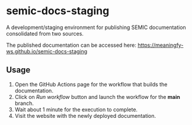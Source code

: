 # semic-docs-staging
A development/staging environment for publishing SEMIC documentation consolidated from two sources.

The published documentation can be accessed here: https://meaningfy-ws.github.io/semic-docs-staging

## Usage
1. Open the GitHub Actions page for the workflow that builds the documentation.
2. Click on *Run workflow* button and launch the workflow for the **main** branch.
3. Wait about 1 minute for the execution to complete.
4. Visit the website with the newly deployed documentation.